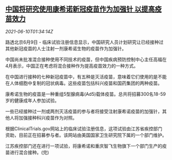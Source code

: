 <!--1623290462000-->
[中国将研究使用康希诺新冠疫苗作为加强针 以提高疫苗效力](https://cn.reuters.com/article/china-cansino-vaccine-0610-idCNKCS2DM03G)
------

<div><i>2021-06-10T01:34:14Z</i></div><p>路透北京6月9日 - 临床试验注册信息显示，中国研究人员计划研究让已经接种过其他新冠疫苗的人士注射一剂康希诺生物的疫苗作为加强针。</p><p>中国尚未批准混合接种使用不同技术的疫苗，但中国疾病预防控制中心主任高福在4月表示，中国正在考虑将混合接种作为提高疫苗效力的一种方式。</p><p>在中国进行接种的七种新冠疫苗中，有五种是灭活疫苗，意味着它们使用的是不能在人体细胞中复制的冠状病毒。这些疫苗包括科兴疫苗和国药集团的两种疫苗。</p><p>康希诺生物的疫苗是一种重组5型腺病毒(Ad5)载体疫苗。总共将招募300名18-59岁的健康成年人参加试验。</p><p>一些已经接种过一剂或两剂灭活疫苗的参与者将接受注射康希诺疫苗的加强针，其他人将加强接种科兴疫苗作为对照。</p><p>根据ClinicalTrials.gov网站上的临床试验注册信息，这项试验由江苏省疾控部门资助，目前正在招募参与者。该网站由美国国家卫生研究院下属的一个部门维护。</p><p>江苏疾控部门还在进行一项试验，将康希诺和重庆智飞生物旗下一个部门生产的疫苗进行混合接种。(完)</p>
